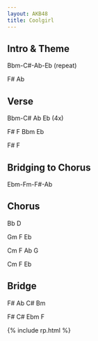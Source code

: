 ```yaml
---
layout: AKB48
title: Coolgirl
---
```

## Intro & Theme 
Bbm-C#-Ab-Eb (repeat) 

F# Ab 

## Verse 
Bbm-C# Ab Eb (4x) 

F# F Bbm Eb 

F# F 

## Bridging to Chorus 
Ebm-Fm-F#-Ab 

## Chorus 
Bb D 

Gm F Eb 

Cm F Ab G 

Cm F Eb 

## Bridge 
F# Ab C# Bm 

F# C# Ebm F 

{% include rp.html %}
